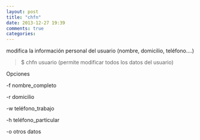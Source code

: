```yaml
---
layout: post
title: "chfn"
date: 2013-12-27 19:39
comments: true
categories: 
---
```

modifica la información personal del usuario (nombre, domicilio, teléfono….) 

>$ chfn usuario (permite modificar todos los datos del usuario)

Opciones 

-f nombre_completo 

-r domicilio 

-w teléfono_trabajo 

-h teléfono_particular 

-o otros datos 

